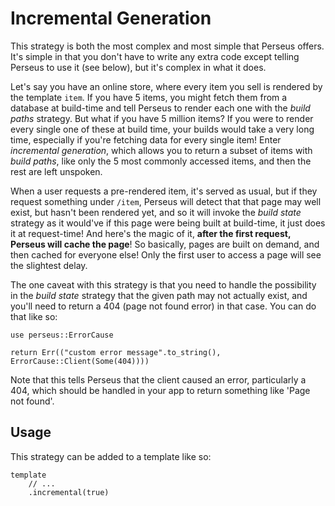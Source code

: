 # Incremental Generation

This strategy is both the most complex and most simple that Perseus offers. It's simple in that you don't have to write any extra code except telling Perseus to use it (see below), but it's complex in what it does.

Let's say you have an online store, where every item you sell is rendered by the template `item`. If you have 5 items, you might fetch them from a database at build-time and tell Perseus to render each one with the *build paths* strategy. But what if you have 5 million items? If you were to render every single one of these at build time, your builds would take a very long time, especially if you're fetching data for every single item! Enter *incremental generation*, which allows you to return a subset of items with *build paths*, like only the 5 most commonly accessed items, and then the rest are left unspoken.

When a user requests a pre-rendered item, it's served as usual, but if they request something under `/item`, Perseus will detect that that page may well exist, but hasn't been rendered yet, and so it will invoke the *build state* strategy as it would've if this page were being built at build-time, it just does it at request-time! And here's the magic of it, **after the first request, Perseus will cache the page**! So basically, pages are built on demand, and then cached for everyone else! Only the first user to access a page will see the slightest delay.

The one caveat with this strategy is that you need to handle the possibility in the *build state* strategy that the given path may not actually exist, and you'll need to return a 404 (page not found error) in that case. You can do that like so:

```rust,no_run,no_playground
use perseus::ErrorCause

return Err(("custom error message".to_string(), ErrorCause::Client(Some(404))))
```

Note that this tells Perseus that the client caused an error, particularly a 404, which should be handled in your app to return something like 'Page not found'.

## Usage

This strategy can be added to a template like so:

```rust,no_run,no_playground
template
	// ...
	.incremental(true)
```
